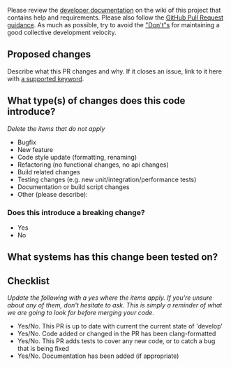 Please review the [developer documentation](https://github.com/QMCPACK/qmcpack/wiki/Development-workflow)
on the wiki of this project that contains help and requirements.
Please also follow the [GitHub Pull Request guidance](https://qmcpack.readthedocs.io/en/develop/developing.html#github-pull-request-guidance). As much as possible, try to avoid the ["Don't"s](https://qmcpack.readthedocs.io/en/develop/developing.html#don-t) for maintaining a good collective development velocity.

## Proposed changes

Describe what this PR changes and why.  If it closes an issue, link to it here
with [a supported keyword](https://help.github.com/en/github/managing-your-work-on-github/linking-a-pull-request-to-an-issue#linking-a-pull-request-to-an-issue-using-a-keyword).

## What type(s) of changes does this code introduce?
_Delete the items that do not apply_

- Bugfix
- New feature
- Code style update (formatting, renaming)
- Refactoring (no functional changes, no api changes)
- Build related changes
- Testing changes (e.g. new unit/integration/performance tests)
- Documentation or build script changes
- Other (please describe):

### Does this introduce a breaking change?

- Yes
- No

## What systems has this change been tested on?

## Checklist

_Update the following with a yes where the items apply. If you're unsure about any of them, don't hesitate to ask.  This is
simply a reminder of what we are going to look for before merging your code._

- Yes/No. This PR is up to date with current the current state of 'develop'
- Yes/No. Code added or changed in the PR has been clang-formatted
- Yes/No. This PR adds tests to cover any new code, or to catch a bug that is being fixed
- Yes/No. Documentation has been added (if appropriate)
